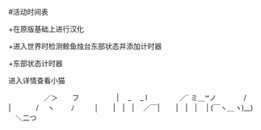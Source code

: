 #活动时间表

+在原版基础上进行汉化

+进入世界时检测鲸鱼烛台东部状态并添加计时器

+东部状态计时器

进入详情查看小猫

　　　　　／＞　　フ
　　　　　| 　_　 _ l
　 　　　／` ミ＿꒳ノ
　　 　 /　　　 　 |
　　　 /　 ヽ　　 ﾉ
　 　 │　　|　|　|
　／￣|　　 |　|　|
　| (￣ヽ＿_ヽ_)__)
　＼二つ
